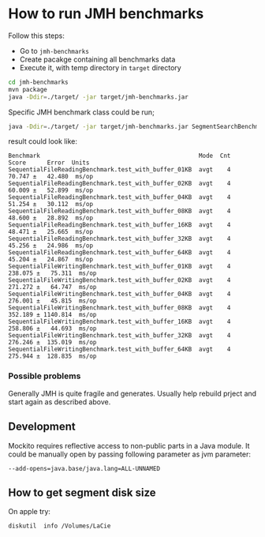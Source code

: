 # How to run JMH benchmarks

Follow this steps:
* Go to `jmh-benchmarks`
* Create pacakge containing all benchmarks data
* Execute it, with temp directory in `target` directory

```bash
cd jmh-benchmarks
mvn package
java -Ddir=./target/ -jar target/jmh-benchmarks.jar
```

Specific JMH benchmark class could be run;

```bash
java -Ddir=./target/ -jar target/jmh-benchmarks.jar SegmentSearchBenchmark
```

result could look like:

```
Benchmark                                             Mode  Cnt    Score      Error  Units
SequentialFileReadingBenchmark.test_with_buffer_01KB  avgt    4   70.747 ±   42.480  ms/op
SequentialFileReadingBenchmark.test_with_buffer_02KB  avgt    4   60.009 ±   52.899  ms/op
SequentialFileReadingBenchmark.test_with_buffer_04KB  avgt    4   51.254 ±   30.112  ms/op
SequentialFileReadingBenchmark.test_with_buffer_08KB  avgt    4   48.600 ±   28.892  ms/op
SequentialFileReadingBenchmark.test_with_buffer_16KB  avgt    4   48.471 ±   25.665  ms/op
SequentialFileReadingBenchmark.test_with_buffer_32KB  avgt    4   45.256 ±   24.986  ms/op
SequentialFileReadingBenchmark.test_with_buffer_64KB  avgt    4   45.204 ±   24.867  ms/op
SequentialFileWritingBenchmark.test_with_buffer_01KB  avgt    4  238.075 ±   75.311  ms/op
SequentialFileWritingBenchmark.test_with_buffer_02KB  avgt    4  271.272 ±   64.747  ms/op
SequentialFileWritingBenchmark.test_with_buffer_04KB  avgt    4  276.001 ±   45.815  ms/op
SequentialFileWritingBenchmark.test_with_buffer_08KB  avgt    4  352.189 ± 1140.814  ms/op
SequentialFileWritingBenchmark.test_with_buffer_16KB  avgt    4  258.806 ±   44.693  ms/op
SequentialFileWritingBenchmark.test_with_buffer_32KB  avgt    4  276.246 ±  135.019  ms/op
SequentialFileWritingBenchmark.test_with_buffer_64KB  avgt    4  275.944 ±  128.835  ms/op
```

### Possible problems

Generally JMH is quite fragile and generates. Usually help rebuild prject and start again as described above.

## Development

Mockito requires reflective access to non-public parts in a Java module. It could be manually open by passing following parameter as jvm parameter:

```
--add-opens=java.base/java.lang=ALL-UNNAMED
```

## How to get segment disk size

On apple try:

```
diskutil  info /Volumes/LaCie
```
